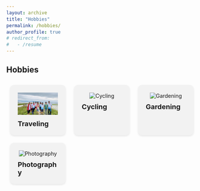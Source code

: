 ```yaml
---
layout: archive
title: "Hobbies"
permalink: /hobbies/
author_profile: true
# redirect_from:
#   - /resume
---
```



<section id="hobbies">
  <h2>Hobbies</h2>
  <div class="hobby-cards">
    <div class="hobby-card">
      <div class="card-icon">
        <img src="gallery/travelling.jpg" alt="Traveling">
      </div>
      <div class="card-content">
        <h3>Traveling</h3>
        <!-- <p>Explore new cultures and landscapes.</p> -->
      </div>
    </div>
    <div class="hobby-card">
      <div class="card-icon">
        <img src="path/to/your/cycling-image.jpg" alt="Cycling">
      </div>
      <div class="card-content">
        <h3>Cycling</h3>
        <!-- <p>Enjoy the freedom and health benefits.</p> -->
      </div>
    </div>
    <div class="hobby-card">
      <div class="card-icon">
        <img src="path/to/your/gardening-image.jpg" alt="Gardening">
      </div>
      <div class="card-content">
        <h3>Gardening</h3>
        <!-- <p>Nurture plants and create a serene space.</p> -->
      </div>
    </div>
    <div class="hobby-card">
      <div class="card-icon">
        <img src="path/to/your/photography-image.jpg" alt="Photography">
      </div>
      <div class="card-content">
        <h3>Photography</h3>
        <!-- <p>Capture moments and preserve memories.</p> -->
      </div>
    </div>
  </div>
</section>

<style>
#hobbies {
  margin: 20px 0;
}

.hobby-cards {
  display: flex;
  flex-wrap: wrap;
  justify-content: space-between;
}

.hobby-card {
  background-color: #f2f2f2;
  border-radius: 10px;
  box-shadow: 0 2px 5px rgba(0, 0, 0, 0.1);
  margin: 10px;
  padding: 20px;
  width: calc(25% - 20px); /* Adjust width as needed */
}

.card-icon {
  text-align: center;
  margin-bottom: 10px;
}

.card-icon i {
  font-size: 36px;
  color: #333;
}

.card-content h3 {
  margin: 0;
  font-size: 18px;
  font-weight: bold;
}

.card-content p {
  margin: 5px 0;
  line-height: 1.5;
}
</style>